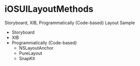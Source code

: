 # iOSUILayoutMethods

Storyboard, XIB, Programmatically (Code-based) Layout Sample

 - Storyboard
 - XIB
 - Programmatically (Code-based)
   - NSLayoutAnchor
   - PureLayout
   - SnapKit
